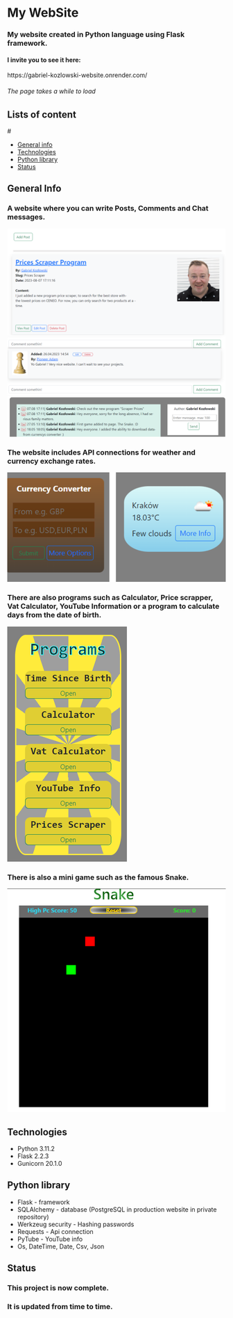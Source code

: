 <h1><b>My WebSite</b></h1>

<h3>My website created in Python language using Flask framework.</h3>

<h4>I invite you to see it here:</h4>
<url>https://gabriel-kozlowski-website.onrender.com/</url>
<h6>The page takes a while to load</h6>

## <h2>Lists of content</h2>
#<ul>
    <li>[General info](https://github.com/GabrielKozlowski/My_Website/blob/master/README.md#general-info)</li>
    <li>[Technologies](https://github.com/GabrielKozlowski/My_Website/blob/master/README.md#technologies)</li>
    <li>[Python library](https://github.com/GabrielKozlowski/My_Website/blob/master/README.md#python-library)</li>
    <li>[Status](https://github.com/GabrielKozlowski/My_Website/blob/master/README.md#status)</li>
</ul>

<h2><b>General Info</b></h2>

<h3>A website where you can write Posts, Comments and Chat messages.</h3>

<img src="/static/images/posts_foto.png">
<img src="/static/images/comment_foto.png">
<img src="/static/images/chat_foto.png">




<h3>The website includes API connections for weather and currency exchange rates.</h3>

<img src="/static/images/currency_weather_foto.png">



<h3>There are also programs such as 
Calculator, Price scrapper, Vat Calculator, YouTube Information or 
a program to calculate days from the date of birth.</h3>

<img src="/static/images/programs_foto.png">

<h3>There is also a mini game such as the famous Snake.</h3>

<img src="/static/images/snake_foto.png">




<h2><b>Technologies</b></h2>

<ul>
    <li>Python 3.11.2</li>
    <li>Flask  2.2.3</li>
    <li>Gunicorn  20.1.0</li>
</ul>

<h2><b>Python library</b></h2>

<ul>
    <li>Flask - framework</li>
    <li>SQLAlchemy - database (PostgreSQL in production website in private repository)</li>
    <li>Werkzeug security - Hashing passwords</li>
    <li>Requests - Api connection</li>
    <li>PyTube - YouTube info</li>
    <li>Os, DateTime, Date, Csv, Json</li>
</ul>


<h2><b>Status</b></h2>

<h3>This project is now complete.</h3>
<h3>It is updated from time to time.</h3>
